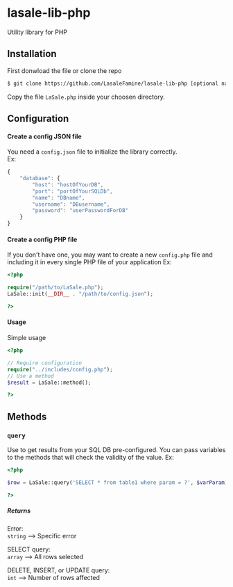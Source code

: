 # lasale-lib-php
Utility library for PHP

## Installation
First donwload the file or clone the repo
```sh
$ git clone https://github.com/LasaleFamine/lasale-lib-php [optional name]
```
Copy the file `LaSale.php` inside your choosen directory. 

## Configuration
#### Create a config JSON file
You need a `config.json` file to initialize the library correctly.  
Ex: 
```js
{
    "database": {
        "host": "hostOfYourDB",
        "port": "portOfYourSQLDb", 
        "name": "DBname",
        "username": "DBusername",
        "password": "userPasswordForDB"
    }
}
```
#### Create a config PHP file
If you don't have one, you may want to create a new `config.php` file and including it in every single PHP file of your application
Ex:
```php
<?php

require("/path/to/LaSale.php");
LaSale::init(__DIR__ . "/path/to/config.json");

?>
```
#### Usage
Simple usage
```php
<?php

// Require configuration
require("../includes/config.php");
// Use a method
$result = LaSale::method();

?>
```
## Methods
### `query` 
Use to get results from your SQL DB pre-configured. You can pass variables to the methods that will check the validity of the value.
Ex:
```php
<?php

$row = LaSale::query('SELECT * from table1 where param = ?', $varParam);

?>
```
##### Returns
Error:  
`string` --> Specific error  

SELECT query:  
`array` -->  All rows selected  

DELETE, INSERT, or UPDATE query:  
`int` -->  Number of rows affected


